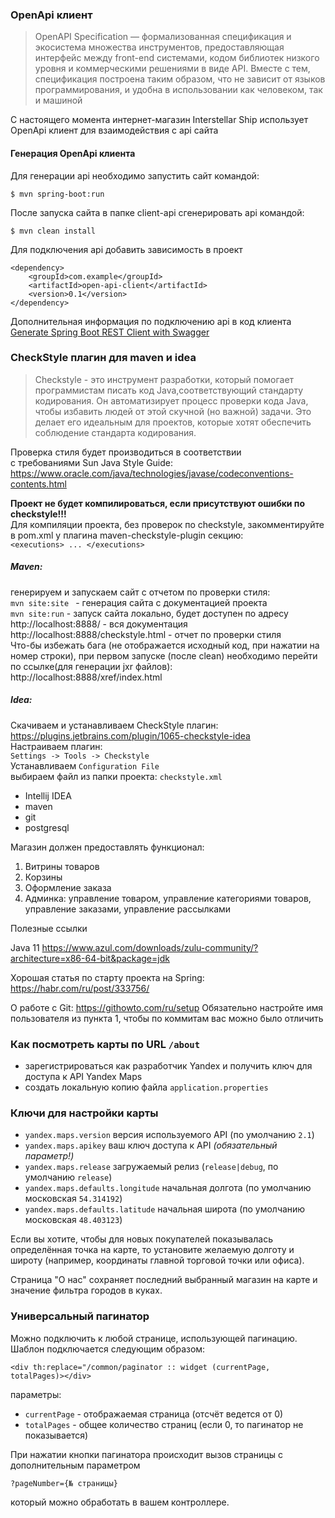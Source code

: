 ### OpenApi клиент

>OpenAPI Specification — формализованная спецификация и экосистема множества инструментов, предоставляющая интерфейс 
>между front-end системами, кодом библиотек низкого уровня и коммерческими решениями в виде API. Вместе с тем, 
>cпецификация построена таким образом, что не зависит от языков программирования, и удобна в использовании 
>как человеком, так и машиной

С настоящего момента интернет-магазин Interstellar Ship использует OpenApi клиент для взаимодействия с api сайта

#### Генерация OpenApi клиента
Для генерации api необходимо запустить сайт командой:
```console
$ mvn spring-boot:run
```
После запуска сайта в папке client-api сгенерировать api командой: 
```console
$ mvn clean install
```
Для подключения api добавить зависимость в проект
    
    <dependency>
    	<groupId>com.example</groupId>
    	<artifactId>open-api-client</artifactId>
    	<version>0.1</version>
    </dependency>
    
Дополнительная информация по подключению api в код клиента <br/>
[Generate Spring Boot REST Client with Swagger](https://www.baeldung.com/spring-boot-rest-client-swagger-codegen#2-expose-api-classes-as-spring-beans)

### CheckStyle плагин для maven и idea

>Checkstyle - это инструмент разработки, который помогает программистам писать код Java,соответствующий стандарту
 кодирования. Он автоматизирует процесс проверки кода Java, чтобы избавить людей от этой скучной (но важной) задачи. 
 Это делает его идеальным для проектов, которые хотят обеспечить соблюдение стандарта кодирования.

Проверка стиля будет производиться в соответствии
<br/>
с требованиями Sun Java Style Guide:
<br/>
https://www.oracle.com/java/technologies/javase/codeconventions-contents.html


**Проект не будет компилироваться, если присутствуют ошибки по checkstyle!!!**
<br/>
Для компиляции проекта, без проверок по checkstyle, закомментируйте в pom.xml у плагина maven-checkstyle-plugin секцию:
<br/>
`<executions> ... </executions>`

##### Maven:

генерируем и запускаем сайт с отчетом по проверки стиля:
<br/>
`mvn site:site ` - генерация сайта с документацией проекта
<br/>
`mvn site:run` - запуск сайта локально, будет доступен по адресу
<br/>
http://localhost:8888/ - вся документация
<br/>
http://localhost:8888/checkstyle.html - отчет по проверки стиля
<br/>
Что-бы избежать бага (не отображается исходный код, при нажатии на номер строки),
при первом запуске (после clean) необходимо перейти по ссылке(для генерации jxr файлов):
<br/>
http://localhost:8888/xref/index.html

##### Idea:

Скачиваем и устанавливаем CheckStyle плагин:
<br>
https://plugins.jetbrains.com/plugin/1065-checkstyle-idea
<br>
Настраиваем плагин:
<br>
`Settings -> Tools -> Checkstyle `
<br>
Устанавливаем `Configuration File`
<br>
выбираем файл из папки проекта:
`checkstyle.xml`

- Intellij IDEA
- maven
- git
- postgresql


Магазин должен предоставлять функционал:
1) Витрины товаров
2) Корзины
3) Оформление заказа
5) Админка: управление товаром,  управление категориями товаров, управление заказами, управление рассылками


Полезные ссылки

Java 11 https://www.azul.com/downloads/zulu-community/?architecture=x86-64-bit&package=jdk

Хорошая статья по старту проекта на Spring: https://habr.com/ru/post/333756/

О работе с Git: https://githowto.com/ru/setup
Обязательно настройте имя пользователя из пункта 1, чтобы по коммитам вас можно было отличить

### Как посмотреть карты по URL `/about`
- зарегистрироваться как разработчик Yandex и получить ключ для доступа к API Yandex Maps
- создать локальную копию файла `application.properties`

### Ключи для настройки карты
- `yandex.maps.version` версия используемого API (по умолчанию `2.1`)
- `yandex.maps.apikey` ваш ключ доступа к API *(обязательный параметр!)*
- `yandex.maps.release` загружаемый релиз (`release|debug`, по умолчанию `release`)
- `yandex.maps.defaults.longitude` начальная долгота (по умолчанию московская `54.314192`)
- `yandex.maps.defaults.latitude` начальная широта (по умолчанию московская `48.403123`)

Если вы хотите, чтобы для новых покупателей показывалась определённая точка на карте,
то установите желаемую долготу и широту (например, координаты главной торговой точки или офиса).

Страница "О нас" сохраняет последний выбранный магазин на карте и значение фильтра городов в куках.


### Универсальный пагинатор

Можно подключить к любой странице, использующей пагинацию. 
Шаблон подключается следующим образом:

`<div th:replace="/common/paginator :: widget (currentPage, totalPages)></div>`

параметры:
- `currentPage` - отображаемая страница (отсчёт ведется от 0)
- `totalPages` - общее количество страниц (если 0, то пагинатор не показывается)

При нажатии кнопки пагинатора происходит вызов страницы с дополнительным параметром

`?pageNumber={№ страницы}`

который можно обработать в вашем контроллере.